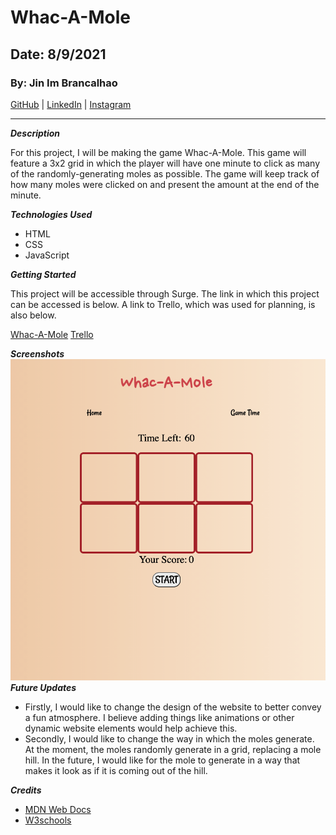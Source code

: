 # Whac-A-Mole

## Date: 8/9/2021

### By: Jin Im Brancalhao

[GitHub](https://github.com/jinimbrancalhao) | [LinkedIn](https://www.linkedin.com/in/jinimb/) | [Instagram](https://www.instagram.com/jinnybphoto/)

---

**_Description_**

For this project, I will be making the game Whac-A-Mole. This game will feature a 3x2 grid in which the player will have one minute to click as many of the randomly-generating moles as possible. The game will keep track of how many moles were clicked on and present the amount at the end of the minute.

**_Technologies Used_**

- HTML
- CSS
- JavaScript

**_Getting Started_**

This project will be accessible through Surge. The link in which this project can be accessed is below. A link to Trello, which was used for planning, is also below.

[Whac-A-Mole](https://whacamolegame.surge.sh/)
[Trello](https://trello.com/b/W2Qa3IRb/whac-a-mole)

**_Screenshots_**
![Game Board](images/gameboard.png)
**_Future Updates_**

- Firstly, I would like to change the design of the website to better convey a fun atmosphere. I believe adding things like animations or other dynamic website elements would help achieve this.
- Secondly, I would like to change the way in which the moles generate. At the moment, the moles randomly generate in a grid, replacing a mole hill. In the future, I would like for the mole to generate in a way that makes it look as if it is coming out of the hill.

**_Credits_**

- [MDN Web Docs](https://developer.mozilla.org/en-US/)
- [W3schools](https://www.w3schools.com/)
